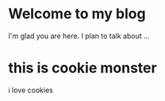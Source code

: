 # Welcome to my blog

I'm glad you are here. I plan to talk about ...
<h1> this is cookie monster</h1>
<p> i love cookies</p>
